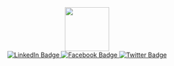 <div id = "header" align = "center">
  <img src = "https://media.giphy.com/media/yLJy5lhyJcEOFch01Y/giphy.gif" width = "100"/>
  <div id = "badges">
    <a href = "https://www.linkedin.com/in/onyekaokontaprincess">
      <img src = "https://img.shields.io/badge/LinkedIn-blue?logo=linkedin&logoColor=white&style=for-the-badge" alt = "LinkedIn Badge"/>
    </a>
    <a href = "https://web.facebook.com/profile.php?id=100009153345277">
      <img src = "https://img.shields.io/badge/Facebook-white?logo=facebook&logoColor=blue&style=for-the-badge" alt = "Facebook Badge"/>
    </a>
    <a href = "https://twitter.com/OnyekaOkonta">
      <img src = "https://img.shields.io/badge/Twitter-blue?style=for-the-badge&logo=twitter&logoColor=white" alt = "Twitter Badge"/>
     </a>
  </div>
 </div>
